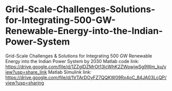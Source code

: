 # Grid-Scale-Challenges-Solutions-for-Integrating-500-GW-Renewable-Energy-into-the-Indian-Power-System
Grid-Scale Challenges &amp; Solutions for Integrating 500 GW Renewable Energy into the Indian Power System by 2030
Matlab code link: https://drive.google.com/file/d/1ZZgIDZMrOt13lcWhK2ZWowjwSg9Wm_ku/view?usp=share_link
Matlab Simulink link: https://drive.google.com/file/d/1VTArDOyFZ7QQKW09Rx4oC_84JA03LcQP/view?usp=sharing
